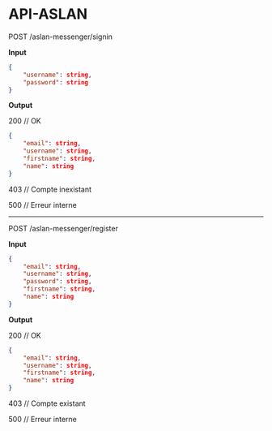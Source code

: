 # API-ASLAN

POST /aslan-messenger/signin  

**Input**

```json
{
	"username": string,
	"password": string
}
```

**Output**

200 // OK  

```json
{
	"email": string,
	"username": string,
	"firstname": string,
	"name": string
}
```
403 // Compte inexistant  

500 // Erreur interne

-----------------

POST /aslan-messenger/register 

**Input**

```json
{
	"email": string,
	"username": string,
	"password": string,
	"firstname": string,
	"name": string
}
```

**Output**

200 // OK  

```json
{
	"email": string,
	"username": string,
	"firstname": string,
	"name": string
}
```
403 // Compte existant  

500 // Erreur interne